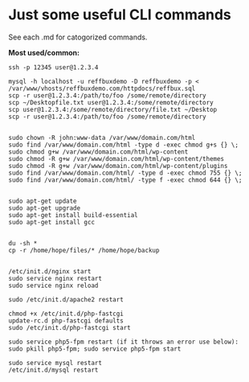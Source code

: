 # Just some useful CLI commands

See each .md for catogorized commands.

**Most used/common:**

	ssh -p 12345 user@1.2.3.4

	mysql -h localhost -u reffbuxdemo -D reffbuxdemo -p < /var/www/vhosts/reffbuxdemo.com/httpdocs/reffbux.sql
	scp -r user@1.2.3.4:/path/to/foo /some/remote/directory
	scp ~/Desktopfile.txt user@1.2.3.4:/some/remote/directory
	scp user@1.2.3.4:/some/remote/directory/file.txt ~/Desktop
	scp -r user@1.2.3.4:/path/to/foo /some/remote/directory


	sudo chown -R john:www-data /var/www/domain.com/html
	sudo find /var/www/domain.com/html -type d -exec chmod g+s {} \;
	sudo chmod g+w /var/www/domain.com/html/wp-content
	sudo chmod -R g+w /var/www/domain.com/html/wp-content/themes
	sudo chmod -R g+w /var/www/domain.com/html/wp-content/plugins
	sudo find /var/www/domain.com/html/ -type d -exec chmod 755 {} \;
	sudo find /var/www/domain.com/html/ -type f -exec chmod 644 {} \;


	sudo apt-get update
	sudo apt-get upgrade
	sudo apt-get install build-essential
	sudo apt-get install gcc


	du -sh *
	cp -r /home/hope/files/* /home/hope/backup


	/etc/init.d/nginx start
	sudo service nginx restart
	sudo service nginx reload

	sudo /etc/init.d/apache2 restart

	chmod +x /etc/init.d/php-fastcgi
	update-rc.d php-fastcgi defaults
	sudo /etc/init.d/php-fastcgi start

	sudo service php5-fpm restart (if it throws an error use below):
	sudo pkill php5-fpm; sudo service php5-fpm start

	sudo service mysql restart
	/etc/init.d/mysql restart
